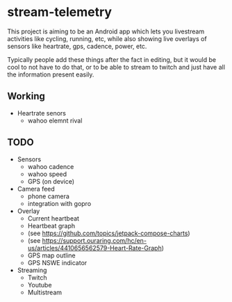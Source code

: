 # stream-telemetry
This project is aiming to be an Android app which lets you livestream activities like cycling,
running, etc, while also showing live overlays of sensors like heartrate, gps, cadence, power, etc.

Typically people add these things after the fact in editing, but it would be cool to not have to do
that, or to be able to stream to twitch and just have all the information present easily.

## Working
- Heartrate senors
  - wahoo elemnt rival

## TODO
- Sensors
  - wahoo cadence
  - wahoo speed
  - GPS (on device)
- Camera feed
  - phone camera
  - integration with gopro
- Overlay
  - Current heartbeat
  - Heartbeat graph 
   - (see https://github.com/topics/jetpack-compose-charts)
   - (see https://support.ouraring.com/hc/en-us/articles/4410656562579-Heart-Rate-Graph)
  - GPS map outline
  - GPS NSWE indicator
- Streaming
  - Twitch
  - Youtube
  - Multistream